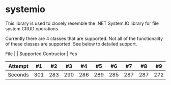 # systemio

This library is used to closely resemble the .NET System.IO library for file system CRUD operations.

Currently there are 4 classes that are supported. Not all of the functionality of these classes are supported. See below to detailed support.

File |
 | Supported
 Contructor | Yes

Attempt | #1 | #2 | #3 | #4 | #5 | #6 | #7 | #8 | #9 | #10 | #11
--- | --- | --- | --- |--- |--- |--- |--- |--- |--- |--- |---
Seconds | 301 | 283 | 290 | 286 | 289 | 285 | 287 | 287 | 272 | 276 | 269
